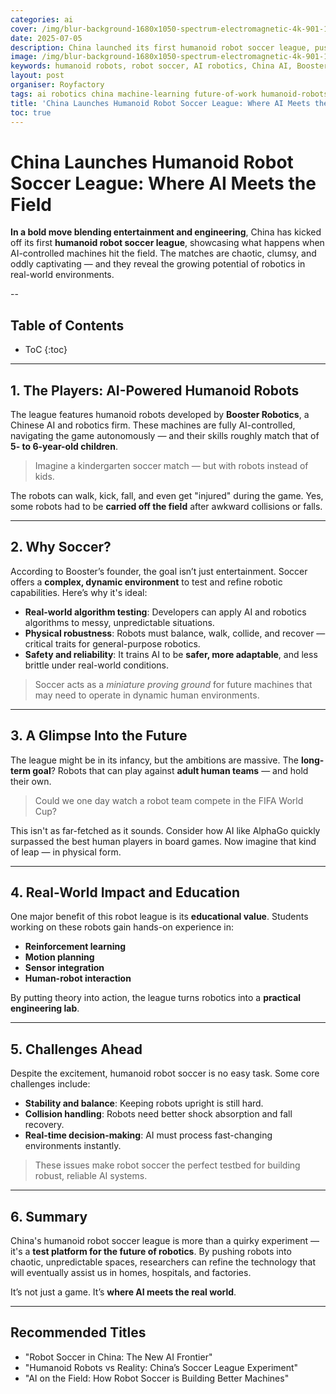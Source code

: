 ```yaml
---
categories: ai
cover: /img/blur-background-1680x1050-spectrum-electromagnetic-4k-901-1.jpg
date: 2025-07-05
description: China launched its first humanoid robot soccer league, pushing the boundaries of robotics and AI through real-world sports applications. Learn how robot soccer is shaping smarter, safer machines.
image: /img/blur-background-1680x1050-spectrum-electromagnetic-4k-901-1.jpg
keywords: humanoid robots, robot soccer, AI robotics, China AI, Booster Robotics, machine learning, real-world AI, robot injuries, future of robotics
layout: post
organiser: Royfactory
tags: ai robotics china machine-learning future-of-work humanoid-robots real-world-ai robot-soccer
title: 'China Launches Humanoid Robot Soccer League: Where AI Meets the Field'
toc: true
---
```


# China Launches Humanoid Robot Soccer League: Where AI Meets the Field

**In a bold move blending entertainment and engineering**, China has kicked off its first **humanoid robot soccer league**, showcasing what happens when AI-controlled machines hit the field. The matches are chaotic, clumsy, and oddly captivating — and they reveal the growing potential of robotics in real-world environments.

--
## Table of Contents

* ToC
{:toc}

---


## 1. The Players: AI-Powered Humanoid Robots

The league features humanoid robots developed by **Booster Robotics**, a Chinese AI and robotics firm. These machines are fully AI-controlled, navigating the game autonomously — and their skills roughly match that of **5- to 6-year-old children**.

> Imagine a kindergarten soccer match — but with robots instead of kids.

The robots can walk, kick, fall, and even get "injured" during the game. Yes, some robots had to be **carried off the field** after awkward collisions or falls.

---

## 2. Why Soccer?

According to Booster’s founder, the goal isn’t just entertainment. Soccer offers a **complex, dynamic environment** to test and refine robotic capabilities. Here’s why it's ideal:

- **Real-world algorithm testing**: Developers can apply AI and robotics algorithms to messy, unpredictable situations.
- **Physical robustness**: Robots must balance, walk, collide, and recover — critical traits for general-purpose robotics.
- **Safety and reliability**: It trains AI to be **safer, more adaptable**, and less brittle under real-world conditions.

> Soccer acts as a *miniature proving ground* for future machines that may need to operate in dynamic human environments.

---

## 3. A Glimpse Into the Future

The league might be in its infancy, but the ambitions are massive. The **long-term goal**? Robots that can play against **adult human teams** — and hold their own.

> Could we one day watch a robot team compete in the FIFA World Cup?

This isn't as far-fetched as it sounds. Consider how AI like AlphaGo quickly surpassed the best human players in board games. Now imagine that kind of leap — in physical form.

---

## 4. Real-World Impact and Education

One major benefit of this robot league is its **educational value**. Students working on these robots gain hands-on experience in:

- **Reinforcement learning**
- **Motion planning**
- **Sensor integration**
- **Human-robot interaction**

By putting theory into action, the league turns robotics into a **practical engineering lab**.

---

## 5. Challenges Ahead

Despite the excitement, humanoid robot soccer is no easy task. Some core challenges include:

- **Stability and balance**: Keeping robots upright is still hard.
- **Collision handling**: Robots need better shock absorption and fall recovery.
- **Real-time decision-making**: AI must process fast-changing environments instantly.

> These issues make robot soccer the perfect testbed for building robust, reliable AI systems.

---

## 6. Summary

China's humanoid robot soccer league is more than a quirky experiment — it's a **test platform for the future of robotics**. By pushing robots into chaotic, unpredictable spaces, researchers can refine the technology that will eventually assist us in homes, hospitals, and factories.

It’s not just a game. It’s **where AI meets the real world**.

---

## Recommended Titles

* "Robot Soccer in China: The New AI Frontier"
* "Humanoid Robots vs Reality: China’s Soccer League Experiment"
* "AI on the Field: How Robot Soccer is Building Better Machines"